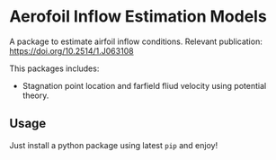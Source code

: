 # Aerofoil Inflow Estimation Models
A package to estimate airfoil inflow conditions.
Relevant publication: https://doi.org/10.2514/1.J063108

This packages includes:
  - Stagnation point location and farfield fliud velocity using potential theory.
  
## Usage
Just install a python package using latest `pip` and enjoy!

